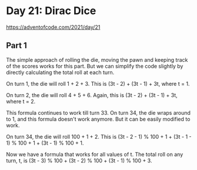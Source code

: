 # Day 21: Dirac Dice

https://adventofcode.com/2021/day/21

## Part 1

The simple approach of rolling the die, moving the pawn and keeping track of the scores works for this part. But we can simplify the code slightly by directly calculating the total roll at each turn.

On turn 1, the die will roll 1 + 2 + 3. This is (3t - 2) + (3t - 1) + 3t, where t = 1.

On turn 2, the die will roll 4 + 5 + 6. Again, this is (3t - 2) + (3t - 1) + 3t, where t = 2.

This formula continues to work till turn 33. On turn 34, the die wraps around to 1, and this formula doesn't work anymore. But it can be easily modified to work.

On turn 34, the die will roll 100 + 1 + 2. This is (3t - 2 - 1) % 100 + 1 + (3t - 1 - 1) % 100 + 1 + (3t - 1) % 100 + 1.

Now we have a formula that works for all values of t. The total roll on any turn, t, is (3t - 3) % 100 + (3t - 2) % 100 + (3t - 1) % 100 + 3.